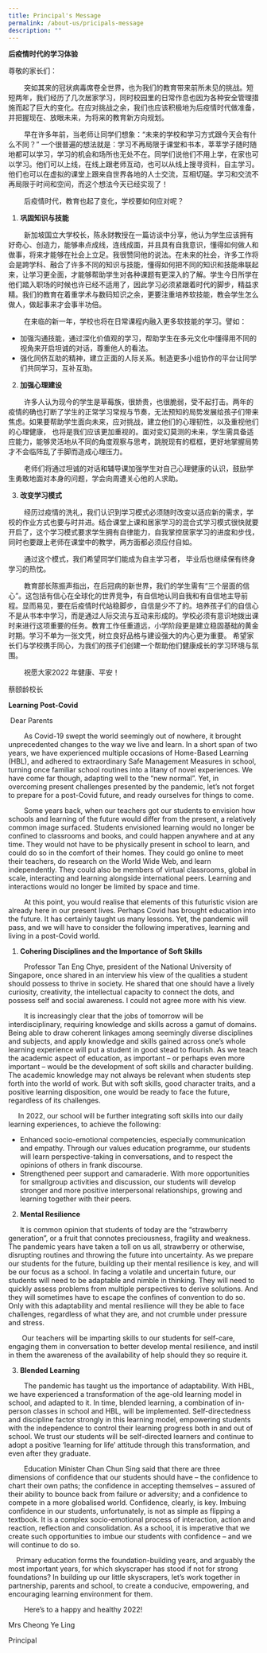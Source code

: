 ```yaml
---
title: Principal's Message
permalink: /about-us/pricipals-message
description: ""
---
```

**后疫情时代的学习体验**

尊敬的家长们：

        突如其来的冠状病毒席卷全世界，也为我们的教育带来前所未见的挑战。短短两年，我们经历了几次居家学习，同时校园里的日常作息也因为各种安全管理措施而起了巨大的变化。在应对挑战之余，我们也应该积极地为后疫情时代做准备，并把握现在、放眼未来，为将来的教育新方向规划。

        早在许多年前，当老师让同学们想象：“未来的学校和学习方式跟今天会有什么不同？” 一个很普遍的想法就是：学习不再局限于课堂和书本，莘莘学子随时随地都可以学习，学习的机会和场所也无处不在。同学们说他们不用上学，在家也可以学习。他们可以上线，在线上跟老师互动，也可以从线上搜寻资料，自主学习。他们也可以在虚拟的课堂上跟来自世界各地的人士交流，互相切磋。学习和交流不再局限于时间和空间，而这个想法今天已经实现了！

        后疫情时代，教育也起了变化，学校要如何应对呢？

1.  **巩固知识与技能**

        新加坡国立大学校长，陈永财教授在一篇访谈中分享，他认为学生应该拥有好奇心、创造力，能够串点成线，连线成面，并且具有自我意识，懂得如何做人和做事，将来才能够在社会上立足。我很赞同他的说法。在未来的社会，许多工作将会是跨学科、融合了许多不同的知识与技能，懂得如何把不同的知识和技能串联起来，让学习更全面，才能够帮助学生对各种课题有更深入的了解。学生今日所学在他们踏入职场的时候也许已经不适用了，因此学习必须紧跟着时代的脚步，精益求精。我们的教育在着重学术与数码知识之余，更要注重培养软技能，教会学生怎么做人，做起事来才会事半功倍。

        在来临的新一年，学校也将在日常课程内融入更多软技能的学习。譬如：

*   加强沟通技能，通过深化价值观的学习，帮助学生在多元文化中懂得用不同的视角来开启坦诚的对话，尊重他人的看法。
*   强化同侪互助的精神，建立正面的人际关系。制造更多小组协作的平台让同学们共同学习，互补互助。

2. **加强心理建设**

        许多人认为现今的学生是草莓族，很娇贵，也很脆弱，受不起打击。两年的疫情的确也打断了学生的正常学习常规与节奏，无法预知的局势发展给孩子们带来焦虑。如果要帮助学生面向未来，应对挑战，建立他们的心理韧性，以及重视他们的心理健康， 也将是我们应该更加重视的。面对变幻莫测的未来，学生需具备适应能力，能够灵活地从不同的角度观察与思考，跳脱现有的框框，更好地掌握局势才不会临阵乱了手脚而造成心理压力。

        老师们将通过坦诚的对话和辅导课加强学生对自己心理健康的认识，鼓励学生勇敢地面对本身的问题，学会向周遭关心他的人求助。
				
3.  **改变学习模式**

        经历过疫情的洗礼，我们认识到学习模式必须随时改变以适应新的需求，学校的作业方式也要与时并进。结合课堂上课和居家学习的混合式学习模式很快就要开启了，这个学习模式要求学生拥有自律能力，自我掌控居家学习的进度和步伐，同时也要跟上老师在课堂中的教学，两方面都必须应付自如。

        通过这个模式，我们希望同学们能成为自主学习者， 毕业后也继续保有终身学习的热忱。

        教育部长陈振声指出，在后冠病的新世界，我们的学生需有“三个层面的信心”。这包括有信心在全球化的世界竞争，有自信地认同自我和有自信地主导前程。显而易见，要在后疫情时代站稳脚步，自信是少不了的。培养孩子们的自信心不是从书本中学习，而是通过人际交流与互动来形成的。学校必须有意识地拨出课时来进行这项重要的任务。教育工作任重道远，小学阶段更是建立稳固基础的黄金时期。学习不单为一张文凭，树立良好品格与建设强大的内心更为重要。 希望家长们与学校携手同心，为我们的孩子们创建一个帮助他们健康成长的学习环境与氛围。

        祝愿大家2022 年健康、平安！

蔡颐龄校长

**Learning Post-Covid**

 Dear Parents

        As Covid-19 swept the world seemingly out of nowhere, it brought unprecedented changes to the way we live and learn. In a short span of two years, we have experienced multiple occasions of Home-Based Learning (HBL), and adhered to extraordinary Safe Management Measures in school, turning once familiar school routines into a litany of novel experiences. We have come far though, adapting well to the “new normal”. Yet, in overcoming present challenges presented by the pandemic, let’s not forget to prepare for a post-Covid future, and ready ourselves for things to come. 

        Some years back, when our teachers got our students to envision how schools and learning of the future would differ from the present, a relatively common image surfaced. Students envisioned learning would no longer be confined to classrooms and books, and could happen anywhere and at any time. They would not have to be physically present in school to learn, and could do so in the comfort of their homes. They could go online to meet their teachers, do research on the World Wide Web, and learn independently. They could also be members of virtual classrooms, global in scale, interacting and learning alongside international peers. Learning and interactions would no longer be limited by space and time. 

        At this point, you would realise that elements of this futuristic vision are already here in our present lives. Perhaps Covid has brought education into the future. It has certainly taught us many lessons. Yet, the pandemic will pass, and we will have to consider the following imperatives, learning and living in a post-Covid world.
				
1. **Cohering Disciplines and the Importance of Soft Skills**

        Professor Tan Eng Chye, president of the National University of Singapore, once shared in an interview his view of the qualities a student should possess to thrive in society. He shared that one should have a lively curiosity, creativity, the intellectual capacity to connect the dots, and possess self and social awareness. I could not agree more with his view. 

        It is increasingly clear that the jobs of tomorrow will be interdisciplinary, requiring knowledge and skills across a gamut of domains. Being able to draw coherent linkages among seemingly diverse disciplines and subjects, and apply knowledge and skills gained across one’s whole learning experience will put a student in good stead to flourish. As we teach the academic aspect of education, as important – or perhaps even more important – would be the development of soft skills and character building. The academic knowledge may not always be relevant when students step forth into the world of work. But with soft skills, good character traits, and a positive learning disposition, one would be ready to face the future, regardless of its challenges. 

     In 2022, our school will be further integrating soft skills into our daily learning experiences, to achieve the following:

*   Enhanced socio-emotional competencies, especially communication and empathy. Through our values education programme, our students will learn perspective-taking in conversations, and to respect the opinions of others in frank discourse.
*   Strengthened peer support and camaraderie. With more opportunities for smallgroup activities and discussion, our students will develop stronger and more positive interpersonal relationships, growing and learning together with their peers.

2. **Mental Resilience**

      It is common opinion that students of today are the “strawberry generation”, or a fruit that connotes preciousness, fragility and weakness. The pandemic years have taken a toll on us all, strawberry or otherwise, disrupting routines and throwing the future into uncertainty. As we prepare our students for the future, building up their mental resilience is key, and will be our focus as a school. In facing a volatile and uncertain future, our students will need to be adaptable and nimble in thinking. They will need to quickly assess problems from multiple perspectives to derive solutions. And they will sometimes have to escape the confines of convention to do so. Only with this adaptability and mental resilience will they be able to face challenges, regardless of what they are, and not crumble under pressure and stress.

       Our teachers will be imparting skills to our students for self-care, engaging them in conversation to better develop mental resilience, and instil in them the awareness of the availability of help should they so require it.

3. **Blended Learning**

        The pandemic has taught us the importance of adaptability. With HBL, we have experienced a transformation of the age-old learning model in school, and adapted to it. In time, blended learning, a combination of in-person classes in school and HBL, will be implemented. Self-directedness and discipline factor strongly in this learning model, empowering students with the independence to control their learning progress both in and out of school. We trust our students will be self-directed learners and continue to adopt a positive ‘learning for life’ attitude through this transformation, and even after they graduate.  

        Education Minister Chan Chun Sing said that there are three dimensions of confidence that our students should have – the confidence to chart their own paths; the confidence in accepting themselves – assured of their ability to bounce back from failure or adversity; and a confidence to compete in a more globalised world. Confidence, clearly, is key. Imbuing confidence in our students, unfortunately, is not as simple as flipping a textbook. It is a complex socio-emotional process of interaction, action and reaction, reflection and consolidation. As a school, it is imperative that we create such opportunities to imbue our students with confidence – and we will continue to do so. 

    Primary education forms the foundation-building years, and arguably the most important years, for which skyscraper has stood if not for strong foundations? In building up our little skyscrapers, let’s work together in partnership, parents and school, to create a conducive, empowering, and encouraging learning environment for them.

        Here’s to a happy and healthy 2022!

Mrs Cheong Ye Ling

Principal